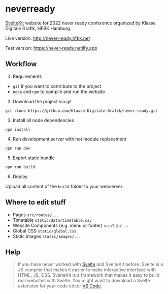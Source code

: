 # neverready

[SvelteKit](https://kit.svelte.dev) website for 2022 never ready conference organized by Klasse Digitale Grafik, HFBK Hamburg.

Live version: http://never-ready.hfbk.net

Test version: https://never-ready.netlify.app

## Workflow

1. Requirements
- `git` if you want to contribute to the project
- `node` and `npm` to compile and run the website

2. Download the project via git
```
git clone https://github.com/Klasse-Digitale-Grafik/never-ready.git
```

3. Install all node dependencies
```
npm install
```

4. Run development server with hot module replacement
```
npm run dev
```

5. Export static bundle
```
npm run build
```

6. Deploy

Upload all content of the `build` folder to your webserver.

## Where to edit stuff

- Pages `src/routes/...`
- Timetable `static/data/timetable.csv`
- Website Components (e.g. menu or footer) `src/lib/...`
- Global CSS `static/global.css`
- Static images `static/images/...`

## Help

> If you have never worked with [Svelte](https://www.youtube.com/watch?v=rv3Yq-B8qp4) and SvelteKit before: Svelte is a JS compiler that makes it easier to make interactive interface with HTML, JS, CSS. SvelteKit is a framework that makes it easy to build real websites with Svelte. You might want to download a Svelte extension for your code editor [VS Code](https://marketplace.visualstudio.com/items?itemName=svelte.svelte-vscode).